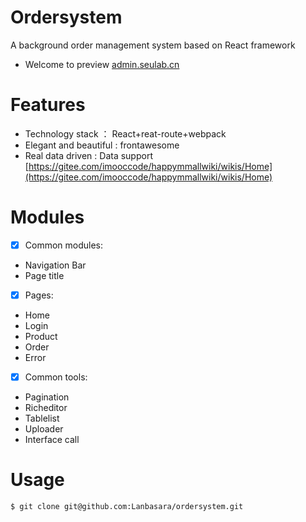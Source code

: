 # Ordersystem
A background order management system based on React framework 

 * Welcome to preview [admin.seulab.cn](admin.seulab.cn)

# Features
* Technology stack ： React+reat-route+webpack
* Elegant and beautiful : frontawesome
* Real data driven : Data support [https://gitee.com/imooccode/happymmallwiki/wikis/Home](https://gitee.com/imooccode/happymmallwiki/wikis/Home)

# Modules
 - [X] Common modules:
 * Navigation Bar
 * Page title
 - [X] Pages:
 * Home
 * Login
 * Product
 * Order
 * Error
  - [X] Common tools:
 * Pagination
 * Richeditor
 * Tablelist
 * Uploader
 * Interface call
 
 # Usage
```
$ git clone git@github.com:Lanbasara/ordersystem.git
```
